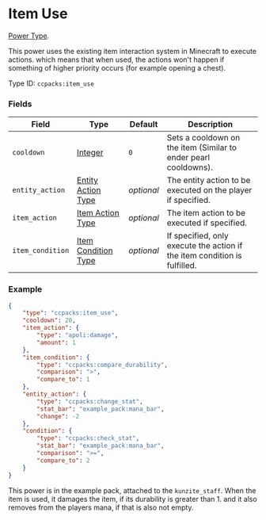 # Item Use

[Power Type](../power_types.md).

This power uses the existing item interaction system in Minecraft to execute actions. which means that when used, the actions won't happen if something of higher priority occurs (for example opening a chest).

Type ID: `ccpacks:item_use`

### Fields

Field  | Type | Default | Description
-------|------|---------|-------------
`cooldown` | [Integer](../data_types/integer.md) | `0` | Sets a cooldown on the item (Similar to ender pearl cooldowns).
`entity_action` | [Entity Action Type](https://origins.readthedocs.io/en/latest/types/entity_action_types/) | _optional_ | The entity action to be executed on the player if specified.
`item_action` | [Item Action Type](https://origins.readthedocs.io/en/latest/types/item_action_types/) | _optional_ | The item action to be executed if specified.
`item_condition` | [Item Condition Type](https://origins.readthedocs.io/en/latest/types/item_condition_types/) | _optional_ | If specified, only execute the action if the item condition is fulfilled.

### Example
```json
{
	"type": "ccpacks:item_use",
	"cooldown": 20,
	"item_action": {
		"type": "apoli:damage",
		"amount": 1
	},
	"item_condition": {
		"type": "ccpacks:compare_durability",
		"comparison": ">",
		"compare_to": 1
	},
	"entity_action": {
		"type": "ccpacks:change_stat",
		"stat_bar": "example_pack:mana_bar",
		"change": -2
	},
	"condition": {
		"type": "ccpacks:check_stat",
		"stat_bar": "example_pack:mana_bar",
		"comparison": ">=",
		"compare_to": 2
	}
}
```

This power is in the example pack, attached to the `kunzite_staff`. When the item is used, it damages the item, if its durability is greater than 1. and it also removes from the players mana, if that is also not empty.
